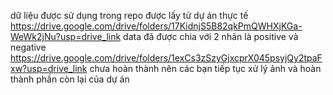 dữ liệu được sử dụng trong repo được lấy từ dự án thực tế
https://drive.google.com/drive/folders/17KidnjS5B82qkPmQWHXjKGa-WeWk2jNu?usp=drive_link
data đã được chia với 2 nhãn là positive và negative
https://drive.google.com/drive/folders/1exCs3zSzyGjxcprX045psyjQy2tpaFxw?usp=drive_link
chưa hoàn thành nên các bạn tiếp tục xử lý ảnh và hoàn thành phần còn lại của dự án
